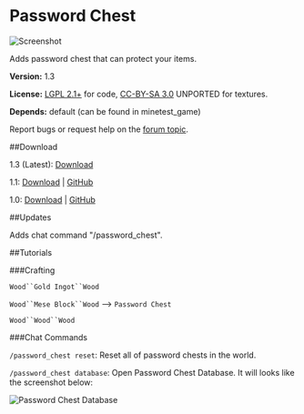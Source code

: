 # Password Chest

![Screenshot](http://i.imgur.com/m2I6uhC.png)

Adds password chest that can protect your items.

**Version:** 1.3

**License:** [LGPL 2.1+](https://www.gnu.org/licenses/old-licenses/lgpl-2.1.html) for code, [CC-BY-SA 3.0](https://creativecommons.org/licenses/by-sa/3.0/) UNPORTED for textures.

**Depends:** default (can be found in minetest_game)

Report bugs or request help on the [forum topic](https://forum.minetest.net/viewtopic.php?f=11&t=14818).

##Download

1.3 (Latest): [Download](https://github.com/ynong123/password_chest/archive/1.3.zip)

1.1: [Download](https://github.com/ynong123/password_chest/archive/1.1.zip) | [GitHub](https://github.com/ynong123/password_chest/tree/1.1)

1.0: [Download](https://github.com/ynong123/password_chest/archive/1.0.zip) | [GitHub](https://github.com/ynong123/password_chest/tree/1.0)

##Updates

Adds chat command "/password_chest".

##Tutorials

###Crafting

`Wood``Gold Ingot``Wood`

`Wood``Mese Block``Wood` --> `Password Chest`

`Wood``Wood``Wood`

###Chat Commands

`/password_chest reset`: Reset all of password chests in the world.

`/password_chest database`: Open Password Chest Database. It will looks like the screenshot below:

![Password Chest Database](http://i.imgur.com/CpnAzkY.png)
